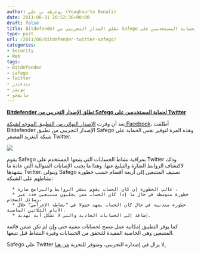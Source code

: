 ```yaml
---
author: يوغرطة بن علي (Youghourta Benali)
date: 2011-08-31 20:52:36+00:00
draft: false
title: Bitdefender تطلق الإصدار التجريبي من Safego لحماية المستخدمين على Twitter
type: post
url: /2011/08/bitdefender-twitter-safego/
categories:
- Security
- Web
tags:
- Bitdefender
- safego
- Twitter
- بتدفندر
- تويتر
- سايفجو
---
```


[**Bitdefender تطلق الإصدار التجريبي من Safego لحماية المستخدمين على Twitter**](http://www.it-scoop.com/2011/08/bitdefender-twitter-safego/)




بعد أن وفرت [الإصدار النهائي من التطبيق الموجه لشبكة Facebook](../2010/11/bitdefender-safego/)، أطلقت Bitdefender الإصدار التجريبي من تطبيق Safego وهذه المرة لتوفير نفس الحماية على شبكة التغريد المصغر Twitter.




[![](http://www.it-scoop.com/wp-content/uploads/2011/08/SafegoTwitter.png)
](http://www.it-scoop.com/2011/08/bitdefender-twitter-safego/)




يقوم Safego بمراقبة نشاط الحسابات التي يتبعها المستخدم على Twitter وذلك لاكتشاف الروابط الضارة والتبليغ عنها، وهذا ما يجنب الإصابات المتوالية التي عادة ما يشهدها Twitter. ويتولى Safego تصنيف المتتبعين إلى أربعة أقسام حسب خطورة نشاطهم على الشبكة:






	  * عالي الخطورة إن كان الحساب يقوم بنشر الروابط والبرامج ضارة ،
	  * خطورة متوسطة في حال ما إذا كان الحساب ممن يجلبون متتبعين جدد عبر رسائل السخام،
	  * خطورة متدنية في حال كان الحساب يشهد خمولا في "نشاطه الإجرامي" خلال الأيام الثلاثين الماضية،
	  * إضافة إلى الحسابات العادية والتي لا تشكل أية تهديد.



كما يوفر التطبيق إمكانية عمل مسح لحسابات معنية حتى وإن لم تكن ضمن قائمة المتتبعين وهي الخاصية المفيدة للتحقق من الحسابات وفيرة النشاط قبل تتبعها.




Safego على Twitter لا يزال في إصداره التجريبي، ومتوفر للتجربة [من هنا.](http://safego.bitdefender.com/twitter)
